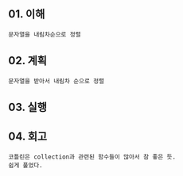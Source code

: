 ## 01. 이해
    문자열을 내림차순으로 정렬
       
## 02. 계획
    문자열을 받아서 내림차 순으로 정렬
    
## 03. 실행

## 04. 회고
    코틀린은 collection과 관련된 함수들이 많아서 참 좋은 듯.
    쉽게 풀었다.